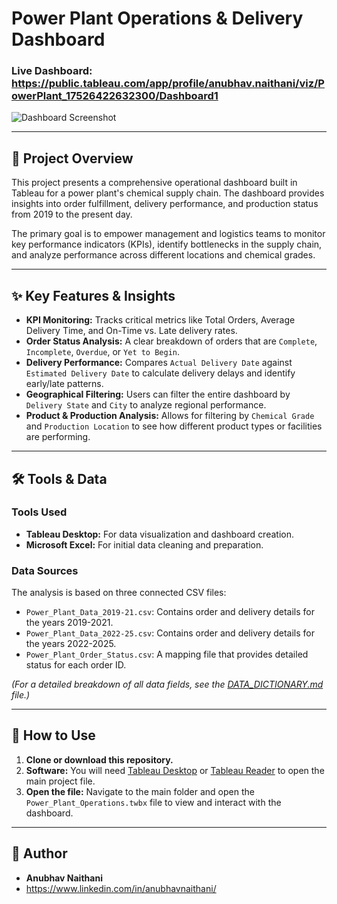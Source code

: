# Power Plant Operations & Delivery Dashboard

### Live Dashboard: https://public.tableau.com/app/profile/anubhav.naithani/viz/PowerPlant_17526422632300/Dashboard1

![Dashboard Screenshot](images/dashboard_screenshot.png)

---

## 📝 Project Overview

This project presents a comprehensive operational dashboard built in Tableau for a power plant's chemical supply chain. The dashboard provides insights into order fulfillment, delivery performance, and production status from 2019 to the present day.

The primary goal is to empower management and logistics teams to monitor key performance indicators (KPIs), identify bottlenecks in the supply chain, and analyze performance across different locations and chemical grades.

---

## ✨ Key Features & Insights

* **KPI Monitoring:** Tracks critical metrics like Total Orders, Average Delivery Time, and On-Time vs. Late delivery rates.
* **Order Status Analysis:** A clear breakdown of orders that are `Complete`, `Incomplete`, `Overdue`, or `Yet to Begin`.
* **Delivery Performance:** Compares `Actual Delivery Date` against `Estimated Delivery Date` to calculate delivery delays and identify early/late patterns.
* **Geographical Filtering:** Users can filter the entire dashboard by `Delivery State` and `City` to analyze regional performance.
* **Product & Production Analysis:** Allows for filtering by `Chemical Grade` and `Production Location` to see how different product types or facilities are performing.

---

## 🛠️ Tools & Data

### Tools Used
* **Tableau Desktop:** For data visualization and dashboard creation.
* **Microsoft Excel:** For initial data cleaning and preparation.

### Data Sources
The analysis is based on three connected CSV files:
* `Power_Plant_Data_2019-21.csv`: Contains order and delivery details for the years 2019-2021.
* `Power_Plant_Data_2022-25.csv`: Contains order and delivery details for the years 2022-2025.
* `Power_Plant_Order_Status.csv`: A mapping file that provides detailed status for each order ID.

*(For a detailed breakdown of all data fields, see the [DATA_DICTIONARY.md](DATA_DICTIONARY.md) file.)*

---

## 🚀 How to Use

1.  **Clone or download this repository.**
2.  **Software:** You will need [Tableau Desktop](https://www.tableau.com/products/desktop) or [Tableau Reader](https://www.tableau.com/products/reader) to open the main project file.
3.  **Open the file:** Navigate to the main folder and open the `Power_Plant_Operations.twbx` file to view and interact with the dashboard.

---

## 👤 Author

* **Anubhav Naithani**
* https://www.linkedin.com/in/anubhavnaithani/
